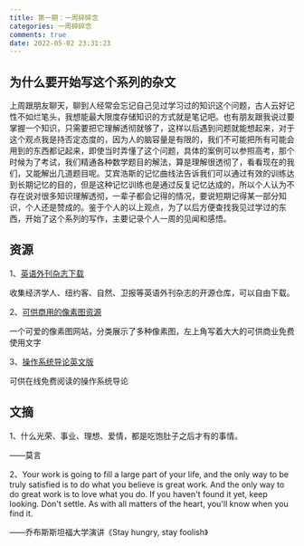 ```yaml
---
title: 第一期：一周碎碎念
categories: 一周碎碎念
comments: true
date: 2022-05-02 23:31:23
---
```

## 为什么要开始写这个系列的杂文

上周跟朋友聊天，聊到人经常会忘记自己见过学习过的知识这个问题，古人云好记性不如烂笔头，我想能最大限度存储知识的方式就是笔记吧。也有朋友跟我说过要掌握一个知识，只需要把它理解透彻就够了，这样以后遇到问题就能想起来，对于这个观点我是持否定态度的，因为人的脑容量是有限的，我们不可能把所有可能会用到的东西都记起来，即使当时弄懂了这个问题，具体的案例可以参照高考，那个时候为了考试，我们精通各种数学题目的解法，算是理解很透彻了，看看现在的我们，又能解出几道题目呢。艾宾浩斯的记忆曲线法告诉我们可以通过有效的训练达到长期记忆的目的，但是这种记忆训练也是通过反复记忆达成的，所以个人认为不存在说对很多知识理解透彻，一辈子都会记得的情况，要说短期记得某一部分知识，个人还是赞成的。鉴于个人的以上观点，为了以后方便查找我见过学过的东西，开始了这个系列的写作，主要记录个人一周的见闻和感悟。

## 资源

1、[英语外刊杂志下载](https://github.com/hehonghui/the-economist-ebooks)

收集经济学人、纽约客、自然、卫报等英语外刊杂志的开源仓库，可以自由下载。

2、[可供商用的像素图资源](https://dotown.maeda-design-room.net/)

一个可爱的像素图网站，分类展示了多种像素图，左上角写着大大的可供商业免费使用文字

3、[操作系统导论英文版](https://pages.cs.wisc.edu/~remzi/OSTEP/)

可供在线免费阅读的操作系统导论

## 文摘

1、什么光荣、事业、理想、爱情，都是吃饱肚子之后才有的事情。

——莫言

2、Your work is going to fill a large part of your life, and the only way to be truly satisfied is to do what you believe is great work. And the only way to do great work is to love what you do. If you haven't found it yet, keep looking. Don't settle. As with all matters of the heart, you'll know when you find it.

——乔布斯斯坦福大学演讲《Stay hungry, stay foolish》